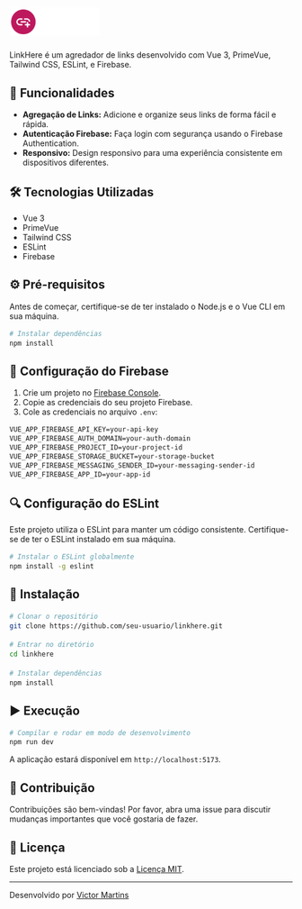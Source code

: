 # <img width="160" src="https://github.com/VictorM-Coder/LinkHere/blob/master/src/assets/logo-complete.svg">

LinkHere é um agredador de links desenvolvido com Vue 3, PrimeVue, Tailwind CSS, ESLint, e Firebase.

## 🚀 Funcionalidades

- **Agregação de Links:** Adicione e organize seus links de forma fácil e rápida.
- **Autenticação Firebase:** Faça login com segurança usando o Firebase Authentication.
- **Responsivo:** Design responsivo para uma experiência consistente em dispositivos diferentes.

## 🛠️ Tecnologias Utilizadas

- Vue 3
- PrimeVue
- Tailwind CSS
- ESLint
- Firebase

## ⚙️ Pré-requisitos

Antes de começar, certifique-se de ter instalado o Node.js e o Vue CLI em sua máquina.

```bash
# Instalar dependências
npm install
```

## 🔧 Configuração do Firebase

1. Crie um projeto no [Firebase Console](https://console.firebase.google.com/).
2. Copie as credenciais do seu projeto Firebase.
3. Cole as credenciais no arquivo `.env`:

```
VUE_APP_FIREBASE_API_KEY=your-api-key
VUE_APP_FIREBASE_AUTH_DOMAIN=your-auth-domain
VUE_APP_FIREBASE_PROJECT_ID=your-project-id
VUE_APP_FIREBASE_STORAGE_BUCKET=your-storage-bucket
VUE_APP_FIREBASE_MESSAGING_SENDER_ID=your-messaging-sender-id
VUE_APP_FIREBASE_APP_ID=your-app-id
```

## 🔍 Configuração do ESLint

Este projeto utiliza o ESLint para manter um código consistente. Certifique-se de ter o ESLint instalado em sua máquina.

```bash
# Instalar o ESLint globalmente
npm install -g eslint
```

## 🚀 Instalação

```bash
# Clonar o repositório
git clone https://github.com/seu-usuario/linkhere.git

# Entrar no diretório
cd linkhere

# Instalar dependências
npm install
```

## ▶️ Execução

```bash
# Compilar e rodar em modo de desenvolvimento
npm run dev
```

A aplicação estará disponível em `http://localhost:5173`.

## 🤝 Contribuição

Contribuições são bem-vindas! Por favor, abra uma issue para discutir mudanças importantes que você gostaria de fazer.

## 📄 Licença

Este projeto está licenciado sob a [Licença MIT](LICENSE).

---
Desenvolvido por [Victor Martins](https://github.com/VictorM-Coder)
